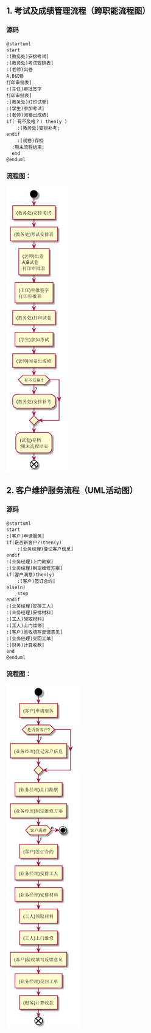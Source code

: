 ## 1. 考试及成绩管理流程（跨职能流程图）
### 源码
```
@startuml
start
:(教务处)安排考试]
:(教务处)考试安排表]
:(老师)出卷
A,B试卷
打印审批表]
:(主任)审批签字
打印审批表]
:(教务处)打印试卷]
:(学生)参加考试]
:(老师)阅卷出成绩]
if( 有不及格？) then(y )
    :(教务处)安排补考;
endif
    :(试卷)存档
  :期末流程结束;
  end
@enduml
```
### 流程图：
![](./test1_1.png '流图1')

## 2. 客户维护服务流程（UML活动图）
### 源码
```
@startuml
start
:(客户)申请服务]
if(是否新客户?)then(y)
    :(业务经理)登记客户信息]
endif
:(业务经理)上门勘察]
:(业务经理)制定维修方案]
if(客户满意)then(y)
    :(客户)签订合约]
else(n)
    stop
endif
:(业务经理)安排工人]
:(业务经理)安排材料]
:(工人)领取材料]
:(工人)上门维修]
:(客户)验收填写反馈意见]
:(业务经理)交回工单]
:(财务)计算收款]
end
@enduml
```
### 流程图：
![](./test1_2.png '流图2')
